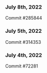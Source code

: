 ### July 8th, 2022

Commit #285844

### July 5th, 2022

Commit #314353


### July 4th, 2022

Commit #72281
